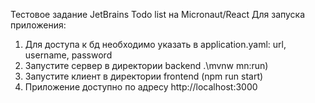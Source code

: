 Тестовое задание JetBrains
Todo list на Micronaut/React
Для запуска приложения:<br>
1. Для доступа к бд необходимо указать в application.yaml: url, username, password 
2. Запустите сервер в директории backend .\mvnw mn:run)
3. Запустите клиент в директории frontend (npm run start)
4. Приложение доступно по адресу http://localhost:3000
